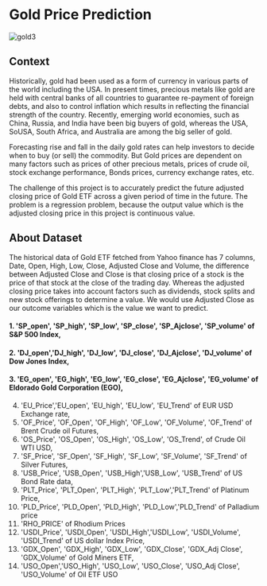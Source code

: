 # Gold Price Prediction

![gold3](https://github.com/user-attachments/assets/7b04589f-db8a-4c28-884e-8c19f961d105)

## Context
Historically, gold had been used as a form of currency in various parts of the world including the USA. In present times, precious metals like gold are held with central banks of all countries to guarantee re-payment of foreign debts, and also to control inflation which results in reflecting the financial strength of the country. Recently, emerging world economies, such as China, Russia, and India have been big buyers of gold, whereas the USA, SoUSA, South Africa, and Australia are among the big seller of gold.

Forecasting rise and fall in the daily gold rates can help investors to decide when to buy (or sell) the commodity. But Gold prices are dependent on many factors such as prices of other precious metals, prices of crude oil, stock exchange performance, Bonds prices, currency exchange rates, etc.

The challenge of this project is to accurately predict the future adjusted closing price of Gold ETF across a given period of time in the future. The problem is a regression problem, because the output value which is the adjusted closing price in this project is continuous value.


## About Dataset 
The historical data of Gold ETF fetched from Yahoo finance has 7 columns, Date, Open, High, Low, Close, Adjusted Close and Volume, the difference between Adjusted Close and Close is that closing price of a stock is the price of that stock at the close of the trading day. Whereas the adjusted closing price takes into account factors such as dividends, stock splits and new stock offerings to determine a value. We would use Adjusted Close as our outcome variables which is the value we want to predict.
#### 1. 'SP_open', 'SP_high', 'SP_low', 'SP_close', 'SP_Ajclose', 'SP_volume' of S&P 500 Index,
#### 2.  'DJ_open','DJ_high', 'DJ_low', 'DJ_close', 'DJ_Ajclose', 'DJ_volume' of Dow Jones Index,
#### 3.  'EG_open', 'EG_high', 'EG_low', 'EG_close', 'EG_Ajclose', 'EG_volume' of Eldorado Gold Corporation (EGO),
4.  'EU_Price','EU_open', 'EU_high', 'EU_low', 'EU_Trend' of EUR USD Exchange rate,
5.  'OF_Price', 'OF_Open', 'OF_High', 'OF_Low', 'OF_Volume', 'OF_Trend' of Brent Crude oil Futures,
6.  'OS_Price', 'OS_Open', 'OS_High', 'OS_Low', 'OS_Trend', of Crude Oil WTI USD,
7.   'SF_Price', 'SF_Open', 'SF_High', 'SF_Low', 'SF_Volume', 'SF_Trend' of Silver Futures,
8.   'USB_Price', 'USB_Open', 'USB_High','USB_Low', 'USB_Trend' of US Bond Rate data,
9.    'PLT_Price', 'PLT_Open', 'PLT_High', 'PLT_Low','PLT_Trend' of Platinum Price,
10.  'PLD_Price', 'PLD_Open', 'PLD_High', 'PLD_Low','PLD_Trend' of Palladium price
11.  'RHO_PRICE' of Rhodium Prices
12. 'USDI_Price', 'USDI_Open', 'USDI_High','USDI_Low', 'USDI_Volume', 'USDI_Trend' of US dollar Index Price,
13.  'GDX_Open', 'GDX_High', 'GDX_Low', 'GDX_Close', 'GDX_Adj Close', 'GDX_Volume' of Gold Miners ETF,
14.   'USO_Open','USO_High', 'USO_Low', 'USO_Close', 'USO_Adj Close', 'USO_Volume' of Oil ETF USO
